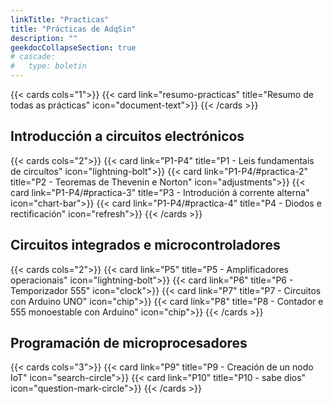 ```yaml
---
linkTitle: "Practicas"
title: "Prácticas de AdqSin"
description: ""
geekdocCollapseSection: true
# cascade:
#   type: boletin
---
```


{{< cards cols="1">}}
{{< card link="resumo-practicas" title="Resumo de todas as prácticas" icon="document-text">}}
{{< /cards >}}


## Introducción a circuitos electrónicos
{{< cards cols="2">}}
    {{< card link="P1-P4" title="P1 - Leis fundamentais de circuítos" icon="lightning-bolt">}}
    {{< card link="P1-P4/#practica-2" title="P2 - Teoremas de Thevenin e Norton" icon="adjustments">}}
    {{< card link="P1-P4/#practica-3" title="P3 - Introdución á corrente alterna" icon="chart-bar">}}
    {{< card link="P1-P4/#practica-4" title="P4 - Diodos e rectificación" icon="refresh">}}
{{< /cards >}}


## Circuitos integrados e microcontroladores
{{< cards cols="2">}}
    {{< card link="P5" title="P5 - Amplificadores operacionais" icon="lightning-bolt">}}
    {{< card link="P6" title="P6 - Temporizador 555" icon="clock">}}
    {{< card link="P7" title="P7 - Circuitos con Arduino UNO" icon="chip">}}
    {{< card link="P8" title="P8 - Contador e 555 monoestable con Arduino" icon="chip">}}
{{< /cards >}}


## Programación de microprocesadores
{{< cards cols="3">}}
    {{< card link="P9" title="P9 - Creación de un nodo IoT" icon="search-circle">}}
    {{< card link="P10" title="P10 - sabe dios" icon="question-mark-circle">}}
{{< /cards >}}